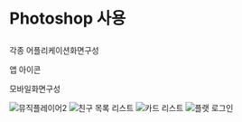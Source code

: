 

# Photoshop 사용 <p>
각종 어플리케이션화면구성 <p>
앱 아이콘 <p>
모바일화면구성 <p>

![뮤직플레이어2](https://user-images.githubusercontent.com/55124264/71948528-a3143780-3213-11ea-9f1c-fd044183fe4f.jpg)
![친구 목록 리스트](https://user-images.githubusercontent.com/55124264/71948529-a3143780-3213-11ea-984c-064a3777aaf0.jpg)
![카드 리스트](https://user-images.githubusercontent.com/55124264/71948530-a3143780-3213-11ea-8332-5995a8630e00.jpg)
![플랫 로그인](https://user-images.githubusercontent.com/55124264/71948531-a3143780-3213-11ea-978c-dac1c2252567.jpg)
